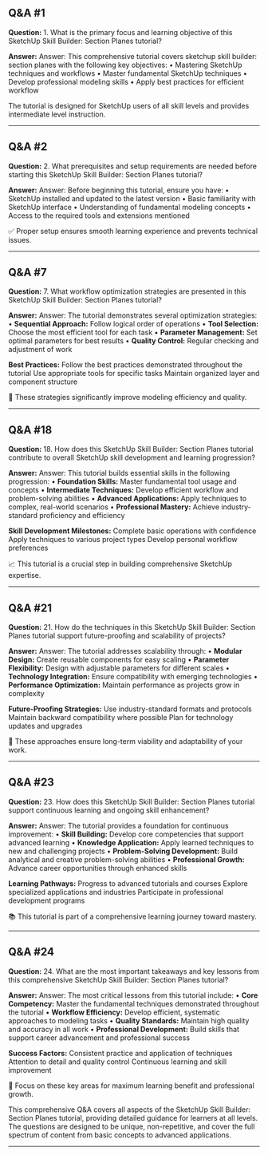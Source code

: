 
## Q&A #1

**Question:** 1. What is the primary focus and learning objective of this SketchUp Skill Builder: Section Planes tutorial?

**Answer:** Answer:
This comprehensive tutorial covers sketchup skill builder: section planes with the following key objectives:
• Mastering SketchUp techniques and workflows
• Master fundamental SketchUp techniques
• Develop professional modeling skills
• Apply best practices for efficient workflow

The tutorial is designed for SketchUp users of all skill levels and provides intermediate level instruction.

---

## Q&A #2

**Question:** 2. What prerequisites and setup requirements are needed before starting this SketchUp Skill Builder: Section Planes tutorial?

**Answer:** Answer:
Before beginning this tutorial, ensure you have:
• SketchUp installed and updated to the latest version
• Basic familiarity with SketchUp interface
• Understanding of fundamental modeling concepts
• Access to the required tools and extensions mentioned

✅ Proper setup ensures smooth learning experience and prevents technical issues.

---

## Q&A #7

**Question:** 7. What workflow optimization strategies are presented in this SketchUp Skill Builder: Section Planes tutorial?

**Answer:** Answer:
The tutorial demonstrates several optimization strategies:
• **Sequential Approach:** Follow logical order of operations
• **Tool Selection:** Choose the most efficient tool for each task
• **Parameter Management:** Set optimal parameters for best results
• **Quality Control:** Regular checking and adjustment of work

**Best Practices:**
Follow the best practices demonstrated throughout the tutorial
Use appropriate tools for specific tasks
Maintain organized layer and component structure

🚀 These strategies significantly improve modeling efficiency and quality.

---

## Q&A #18

**Question:** 18. How does this SketchUp Skill Builder: Section Planes tutorial contribute to overall SketchUp skill development and learning progression?

**Answer:** Answer:
This tutorial builds essential skills in the following progression:
• **Foundation Skills:** Master fundamental tool usage and concepts
• **Intermediate Techniques:** Develop efficient workflow and problem-solving abilities
• **Advanced Applications:** Apply techniques to complex, real-world scenarios
• **Professional Mastery:** Achieve industry-standard proficiency and efficiency

**Skill Development Milestones:**
Complete basic operations with confidence
Apply techniques to various project types
Develop personal workflow preferences

📈 This tutorial is a crucial step in building comprehensive SketchUp expertise.

---

## Q&A #21

**Question:** 21. How do the techniques in this SketchUp Skill Builder: Section Planes tutorial support future-proofing and scalability of projects?

**Answer:** Answer:
The tutorial addresses scalability through:
• **Modular Design:** Create reusable components for easy scaling
• **Parameter Flexibility:** Design with adjustable parameters for different scales
• **Technology Integration:** Ensure compatibility with emerging technologies
• **Performance Optimization:** Maintain performance as projects grow in complexity

**Future-Proofing Strategies:**
Use industry-standard formats and protocols
Maintain backward compatibility where possible
Plan for technology updates and upgrades

🔮 These approaches ensure long-term viability and adaptability of your work.

---

## Q&A #23

**Question:** 23. How does this SketchUp Skill Builder: Section Planes tutorial support continuous learning and ongoing skill enhancement?

**Answer:** Answer:
The tutorial provides a foundation for continuous improvement:
• **Skill Building:** Develop core competencies that support advanced learning
• **Knowledge Application:** Apply learned techniques to new and challenging projects
• **Problem-Solving Development:** Build analytical and creative problem-solving abilities
• **Professional Growth:** Advance career opportunities through enhanced skills

**Learning Pathways:**
Progress to advanced tutorials and courses
Explore specialized applications and industries
Participate in professional development programs

📚 This tutorial is part of a comprehensive learning journey toward mastery.

---

## Q&A #24

**Question:** 24. What are the most important takeaways and key lessons from this comprehensive SketchUp Skill Builder: Section Planes tutorial?

**Answer:** Answer:
The most critical lessons from this tutorial include:
• **Core Competency:** Master the fundamental techniques demonstrated throughout the tutorial
• **Workflow Efficiency:** Develop efficient, systematic approaches to modeling tasks
• **Quality Standards:** Maintain high quality and accuracy in all work
• **Professional Development:** Build skills that support career advancement and professional success

**Success Factors:**
Consistent practice and application of techniques
Attention to detail and quality control
Continuous learning and skill improvement

🎯 Focus on these key areas for maximum learning benefit and professional growth.

This comprehensive Q&A covers all aspects of the SketchUp Skill Builder: Section Planes tutorial, providing detailed guidance for learners at all levels. The questions are designed to be unique, non-repetitive, and cover the full spectrum of content from basic concepts to advanced applications.

---
